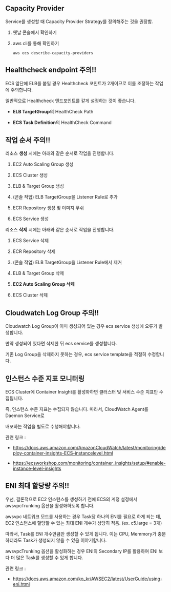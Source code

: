 
## Capacity Provider 

Service를 생성할 때 Capacity Provider Strategy를 정의해주는 것을 권장함.

1. 옛날 콘솔에서 확인하기

2. aws cli를 통해 확인하기
   ```
   aws ecs describe-capacity-providers
   ```

## Healthcheck endpoint 주의!!

ECS 앞단에 ELB를 붙일 경우 Healthcheck 포인트가 2개이므로 이를 조정하는 작업에 주의합니다.

일반적으로 Healthcheck 엔드포인트를 같게 설정하는 것이 좋습니다.

- **ELB TargetGroup**의 HealthCheck Path

- **ECS Task Definition**의 HealthCheck Command



## 작업 순서 주의!!

리소스 **생성** 시에는 아래와 같은 순서로 작업을 진행합니다.

1. EC2 Auto Scaling Group 생성

2. ECS Cluster 생성

3. ELB & Target Group 생성

4. (콘솔 작업) ELB TargetGroup을 Listener Rule로 추가

5. ECR Repository 생성 및 이미지 푸쉬

6. ECS Service 생성


리소스 **삭제** 시에는 아래와 같은 순서로 작업을 진행합니다.

1. ECS Service 삭제

2. ECR Repository 삭제

3. (콘솔 작업) ELB TargetGroup을 Listener Rule에서 제거

4. ELB & Target Group 삭제

5. **EC2 Auto Scaling Group 삭제**

6. ECS Cluster 삭제



## Cloudwatch Log Group 주의!!

Cloudwatch Log Group이 이미 생성되어 있는 경우 ecs service 생성에 오류가 발생합니다.

만약 생성되어 있다면 삭제한 뒤 ecs service를 생성합니다.

기존 Log Group을 삭제하지 못하는 경우, ecs service template을 적절히 수정합니다.


## 인스턴스 수준 지표 모니터링

ECS Cluster에 Container Insight를 활성화하면 클러스터 및 서비스 수준 지표만 수집됩니다.

즉, 인스턴스 수준 지표는 수집되지 않습니다. 따라서, CloudWatch Agent를 Daemon Service로 

배포하는 작업을 별도로 수행해야합니다.

관련 링크 : 

- https://docs.aws.amazon.com/AmazonCloudWatch/latest/monitoring/deploy-container-insights-ECS-instancelevel.html

- https://ecsworkshop.com/monitoring/container_insights/setup/#enable-instance-level-insights


## ENI 최대 할당량 주의!!

우선, 결론적으로 EC2 인스턴스를 생성하기 전에 ECS의 계정 설정에서 awsvpcTrunking 옵션을 활성화하도록 합니다.

awsvpc 네트워크 모드를 사용하는 경우 Task당 하나의 ENI를 필요로 하게 되는 데, EC2 인스턴스에 할당할 수 있는 최대 ENI 개수가 상당히 적음. (ex. c5.large = 3개)

따라서, Task를 ENI 개수만큼만 생성할 수 있게 됩니다. 이는 CPU, Memmory가 충분하더라도 Task가 생성되지 않을 수 있음 이야기합니다.

awsvpcTrunking 옵션을 활성화하는 경우 ENI의 Secondary IP를 활용하여 ENI 보다 더 많은 Task를 생성할 수 있게 합니다.

관련 링크 :

- https://docs.aws.amazon.com/ko_kr/AWSEC2/latest/UserGuide/using-eni.html